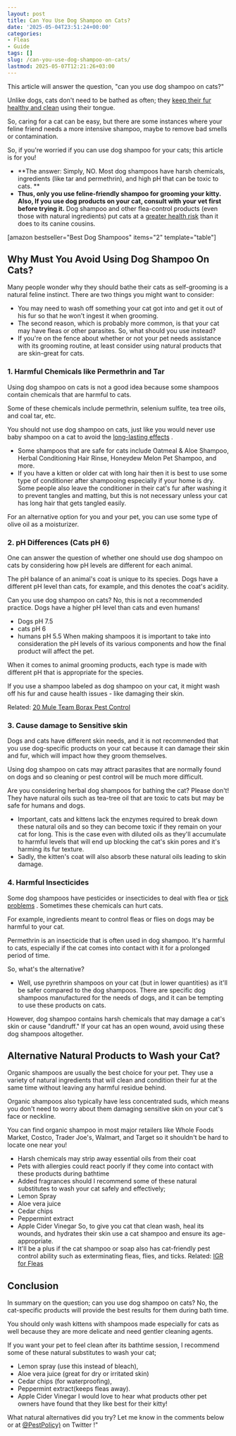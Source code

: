 ```yaml
---
layout: post
title: Can You Use Dog Shampoo on Cats?
date: '2025-05-04T23:51:24+00:00'
categories:
- Fleas
- Guide
tags: []
slug: /can-you-use-dog-shampoo-on-cats/
lastmod: 2025-05-07T12:21:26+03:00
---
```


This article will answer the question, "can you use dog shampoo on cats?"

Unlike dogs, cats don't need to be bathed as often; they
[keep their fur healthy and clean](https://pestpolicy.com/what-can-i-wash-my-cat-with/)
using their tongue.

So, caring for a cat can be easy, but there are some instances where your feline friend needs a more intensive shampoo, maybe to remove bad smells or contamination.

So, if you're worried if you can use dog shampoo for your cats; this article is for you!
- **The answer: Simply, NO. Most dog shampoos have harsh chemicals, ingredients (like tar and permethrin), and high pH that can be toxic to cats. **
- **Thus, only you use feline-friendly shampoo for grooming your kitty. Also, If you use dog products on your cat, consult with your vet first before trying it.**
Dog shampoo and other flea-control products (even those with natural ingredients) put cats at a
[greater health risk](https://www.quora.com/Is-it-ok-to-use-dog-shampoo-on-cats)
than it does to its canine cousins.

[amazon bestseller="Best Dog Shampoos" items="2" template="table"]
## Why Must You Avoid Using Dog Shampoo On Cats?
Many people wonder why they should bathe their cats as self-grooming is a natural feline instinct. There are two things you might want to consider:
- You may need to wash off something your cat got into and get it out of his fur so that he won't ingest it when grooming.
- The second reason, which is probably more common, is that your cat may have fleas or other parasites.
So, what should you use instead?
- If you're on the fence about whether or not your pet needs assistance with its grooming routine, at least consider using natural products that are skin-great for cats.
### 1. Harmful Chemicals like Permethrin and Tar
Using dog shampoo on cats is not a good idea because some shampoos contain chemicals that are harmful to cats.

Some of these chemicals include permethrin, selenium sulfite, tea tree oils, and coal tar, etc.

You should not use dog shampoo on cats, just like you would never use baby shampoo on a cat to avoid the
[long-lasting effects](https://pestpolicy.com/can-i-use-baby-shampoo-on-my-cat/)
.
- Some shampoos that are safe for cats include Oatmeal & Aloe Shampoo, Herbal Conditioning Hair Rinse, Honeydew Melon Pet Shampoo, and more.
- If you have a kitten or older cat with long hair then it is best to use some type of conditioner after shampooing especially if your home is dry.
Some people also leave the conditioner in their cat's fur after washing it to prevent tangles and matting, but this is not necessary unless your cat has long hair that gets tangled easily.

For an alternative option for you and your pet, you can use some type of olive oil as a moisturizer.
### 2. pH Differences (Cats pH 6)
One can answer the question of whether one should use dog shampoo on cats by considering how pH levels are different for each animal.

The pH balance of an animal's coat is unique to its species. Dogs have a different pH level than cats, for example, and this denotes the coat's acidity.

Can you use dog shampoo on cats? No, this is not a recommended practice. Dogs have a higher pH level than cats and even humans!
- Dogs pH 7.5
- cats pH 6
- humans pH 5.5
When making shampoos it is important to take into consideration the pH levels of its various components and how the final product will affect the pet.

When it comes to animal grooming products, each type is made with different pH that is appropriate for the species.

If you use a shampoo labeled as dog shampoo on your cat, it might wash off his fur and cause health issues - like damaging their skin.

Related:
[20 Mule Team Borax Pest Control](https://pestpolicy.com/20-mule-team-borax-pest-control/)
### 3. Cause damage to Sensitive skin
Dogs and cats have different skin needs, and it is not recommended that you use dog-specific products on your cat because it can damage their skin and fur, which will impact how they groom themselves.

Using dog shampoo on cats may attract parasites that are normally found on dogs and so cleaning or pest control will be much more difficult.

Are you considering herbal dog shampoos for bathing the cat? Please don't! They have natural oils such as tea-tree oil that are toxic to cats but may be safe for humans and dogs.
- Important, cats and kittens lack the enzymes required to break down these natural oils and so they can become toxic if they remain on your cat for long.
This is the case even with diluted oils as they'll accumulate to harmful levels that will end up blocking the cat's skin pores and it's harming its fur texture.
- Sadly, the kitten's coat will also absorb these natural oils leading to skin damage.
### 4. Harmful Insecticides
Some dog shampoos have pesticides or insecticides to deal with flea or
[tick problems](https://pestpolicy.com/best-tick-shampoo-for-dogs/)
. Sometimes these chemicals can hurt cats.

For example, ingredients meant to control fleas or flies on dogs may be harmful to your cat.

Permethrin is an insecticide that is often used in dog shampoo. It's harmful to cats, especially if the cat comes into contact with it for a prolonged period of time.

So, what's the alternative?
- Well, use pyrethrin shampoos on your cat (but in lower quantities) as it'll be safer compared to the dog shampoos.
There are specific dog shampoos manufactured for the needs of dogs, and it can be tempting to use these products on cats.

However, dog shampoo contains harsh chemicals that may damage a cat's skin or cause "dandruff." If your cat has an open wound, avoid using these dog shampoos altogether.
## Alternative Natural Products to Wash your Cat?
Organic shampoos are usually the best choice for your pet. They use a variety of natural ingredients that will clean and condition their fur at the same time without leaving any harmful residue behind.

Organic shampoos also typically have less concentrated suds, which means you don't need to worry about them damaging sensitive skin on your cat's face or neckline.

You can find organic shampoo in most major retailers like Whole Foods Market, Costco, Trader Joe's, Walmart, and Target so it shouldn't be hard to locate one near you!
- Harsh chemicals may strip away essential oils from their coat
- Pets with allergies could react poorly if they come into contact with these products during bathtime
- Added fragrances should
I recommend some of these natural substitutes to wash your cat safely and effectively;
- Lemon Spray
- Aloe vera juice
- Cedar chips
- Peppermint extract
- Apple Cider Vinegar
So, to give you cat that clean wash, heal its wounds, and hydrates their skin use a cat shampoo and ensure its age-appropriate.
- It'll be a plus if the cat shampoo or soap also has cat-friendly pest control ability such as exterminating fleas, flies, and ticks.
Related:
[IGR for Fleas](https://pestpolicy.com/best-igr-for-fleas/)
## Conclusion
In summary on the question; can you use dog shampoo on cats? No, the cat-specific products will provide the best results for them during bath time.

You should only wash kittens with shampoos made especially for cats as well because they are more delicate and need gentler cleaning agents.

If you want your pet to feel clean after its bathtime session, I recommend some of these natural substitutes to wash your cat;
- Lemon spray (use this instead of bleach),
- Aloe vera juice (great for dry or irritated skin)
- Cedar chips (for waterproofing),
- Peppermint extract(keeps fleas away).
- Apple Cider Vinegar
I would love to hear what products other pet owners have found that they like best for their kitty!

What natural alternatives did you try? Let me know in the comments below or at
[@PestPolicy)](https://twitter.com/pestpolicy)
on Twitter !"
